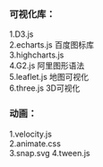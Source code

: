 ### 可视化库：

1.D3.js <br />
2.echarts.js 百度图标库 <br />
3.highcharts.js <br />
4.G2.js  阿里图形语法<br />
5.leaflet.js  地图可视化<br />
6.three.js    3D可视化<br />

### 动画：
1.velocity.js    
2.animate.css  
3.snap.svg
4.tween.js
